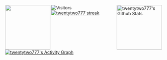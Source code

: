 <img align=center alt="Visitors" src="https://visitor-badge.laobi.icu/badge?page_id=twentytwo777"/>

  <a href="https://github.com/anuraghazra/github-readme-stats">
  <img height=145 align=left src="https://github-readme-stats.vercel.app/api/top-langs/?  username=twentytwo777&hide=c%23,powershell,java&title_color=2aa889&text_color=99d1ce&icon_color=2bbc8a&hide_border=true&bg_color=0c1014&langs_count=8&layout=compact" />
  </a>
  <a href="https://github.com/anuraghazra/github-readme-stats">
    <img align=right height=145 alt="twentytwo777's Github Stats" src="https://denvercoder1-github-readme-stats.vercel.app/api?username=twentytwo777&show_icons=true&count_private=true&theme=react&hide_border=true&bg_color=0D1117" />
  </a>

<a href="https://github.com/DenverCoder1/github-readme-streak-stats">
    <img title="🔥 Get streak stats for your profile at git.io/streak-stats" alt="twentytwo777 streak" src="https://github-readme-streak-stats.herokuapp.com/?user=twentytwo777&hide_border=true&stroke=0000&background=0D1117&ring=60D9FA&fire=60D9FA&currStreakLabel=60D9FA"/>
 </a>

<a href="https://github.com/ashutosh00710/github-readme-activity-graph">
  <img alt="twentytwo777's Activity Graph" src="https://activity-graph.herokuapp.com/graph?username=twentytwo777&bg_color=0D1117&color=5BCDEC&line=5BCDEC&point=FFFFFF&hide_border=true" />
</a>
